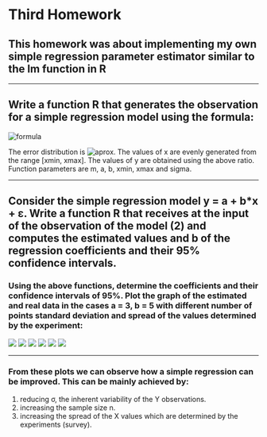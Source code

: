# Third Homework
## This homework was about implementing my own simple regression parameter estimator similar to the lm function in R
---

## Write a function R that generates the observation for a simple regression model using the formula:
![formula](https://latex.codecogs.com/gif.latex?y_i&space;=&space;a&space;&plus;&space;b*x_i&space;&plus;&space;\varepsilon_i,&space;i&space;=&space;1,&space;...,&space;m.)

The error distribution is ![aprox](https://latex.codecogs.com/gif.latex?\varepsilon_i&space;\sim&space;N(0,&space;\sigma^2)). The values ​​of x are evenly generated from the range [xmin, xmax]. The values ​​of y are obtained using the above ratio. Function parameters are m, a, b, xmin, xmax and sigma.

---

## Consider the simple regression model y = a + b*x + ε. Write a function R that receives at the input of the observation of the model (2) and computes the estimated values and b of the regression coefficients and their 95% confidence intervals.

### Using the above functions, determine the coefficients and their confidence intervals of 95%. Plot the graph of the estimated and real data in the cases a = 3, b = 5 with different number of points standard deviation and spread of the values determined by the experiment:
![][1]
![][2]
![][3]
![][4]
![][5]
![][6]

---

### From these plots we can observe how a simple regression can be improved. This can be mainly achieved by:
1. reducing σ, the inherent variability of the Y observations.
1. increasing the sample size n.
1. increasing the spread of the X values which are determined by the experiments (survey).

[1]: regression-100--200-200-1.5.png
[2]: regression-10--5-5-1.png
[3]: regression-10000--5-5-1.png
[4]: regression-10-5-5.2-1.png
[5]: regression-10000-5-5.2-1.png
[6]: regression-10-5-5.2-0.01.png